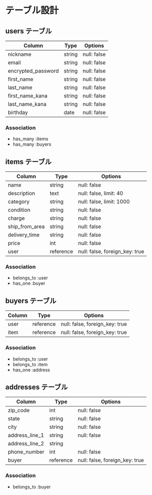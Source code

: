 # テーブル設計

## users テーブル

| Column             | Type   | Options     |
| ------------------ | ------ | ----------- |
| nickname           | string | null: false |
| email              | string | null: false |
| encrypted_password | string | null: false |
| first_name         | string | null: false |
| last_name          | string | null: false |
| first_name_kana    | string | null: false |
| last_name_kana     | string | null: false |
| birthday           | date   | null: false |

### Association

- has_many :items
- has_many :buyers

## items テーブル

| Column         | Type      | Options                        |
| -------------- | --------- | ------------------------------ |
| name           | string    | null: false                    |
| description    | text      | null: false, limit: 40         |
| category       | string    | null: false, limit: 1000       |
| condition      | string    | null: false                    |
| charge         | string    | null: false                    |
| ship_from_area | string    | null: false                    |
| delivery_time  | string    | null: false                    |
| price          | int       | null: false                    |
| user           | reference | null: false, foreign_key: true |

### Association

- belongs_to :user
- has_one :buyer

## buyers テーブル

| Column | Type      | Options                        |
| ------ | --------- | ------------------------------ |
| user   | reference | null: false, foreign_key: true |
| item   | reference | null: false, foreign_key: true |

### Association

- belongs_to :user
- belongs_to :item
- has_one :address

## addresses テーブル

| Column         | Type      | Options                        |
| -------------- | --------- | ------------------------------ |
| zip_code       | int       | null: false                    |
| state          | string    | null: false                    |
| city           | string    | null: false                    |
| address_line_1 | string    | null: false                    |
| address_line_2 | string    |                                |
| phone_number   | int       | null: false                    |
| buyer          | reference | null: false, foreign_key: true |

### Association

- belongs_to :buyer